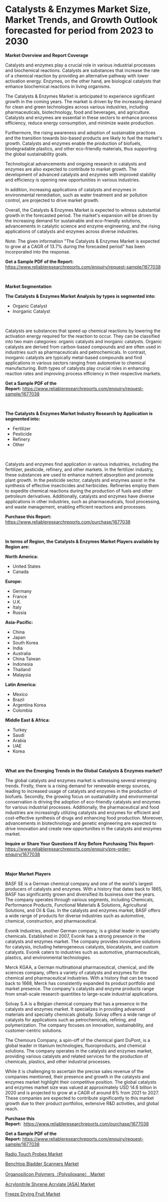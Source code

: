 <p><h1>Catalysts & Enzymes Market Size, Market Trends, and Growth Outlook forecasted for period from 2023 to 2030</h1></p><p><strong>Market Overview and Report Coverage</strong></p>
<p><p>Catalysts and enzymes play a crucial role in various industrial processes and biochemical reactions. Catalysts are substances that increase the rate of a chemical reaction by providing an alternative pathway with lower activation energy. Enzymes, on the other hand, are biological catalysts that enhance biochemical reactions in living organisms.</p><p>The Catalysts & Enzymes Market is anticipated to experience significant growth in the coming years. The market is driven by the increasing demand for clean and green technologies across various industries, including pharmaceuticals, biotechnology, food and beverages, and agriculture. Catalysts and enzymes are essential in these sectors to enhance process efficiency, reduce energy consumption, and minimize waste production.</p><p>Furthermore, the rising awareness and adoption of sustainable practices and the transition towards bio-based products are likely to fuel the market's growth. Catalysts and enzymes enable the production of biofuels, biodegradable plastics, and other eco-friendly materials, thus supporting the global sustainability goals.</p><p>Technological advancements and ongoing research in catalysts and enzymes are also expected to contribute to market growth. The development of advanced catalysts and enzymes with improved stability and efficiency is opening new opportunities in various industries.</p><p>In addition, increasing applications of catalysts and enzymes in environmental remediation, such as water treatment and air pollution control, are projected to drive market growth.</p><p>Overall, the Catalysts & Enzymes Market is expected to witness substantial growth in the forecasted period. The market's expansion will be driven by the increasing demand for sustainable and eco-friendly solutions, advancements in catalytic science and enzyme engineering, and the rising applications of catalysts and enzymes across diverse industries.</p><p>Note: The given information "The Catalysts & Enzymes Market is expected to grow at a CAGR of 13.7% during the forecasted period" has been incorporated into the response.</p></p>
<p><strong>Get a Sample PDF of the Report:</strong> <a href="https://www.reliableresearchreports.com/enquiry/request-sample/1677038">https://www.reliableresearchreports.com/enquiry/request-sample/1677038</a></p>
<p>&nbsp;</p>
<p><strong>Market Segmentation</strong></p>
<p><strong>The Catalysts & Enzymes Market Analysis by types is segmented into:</strong></p>
<p><ul><li>Organic Catalyst</li><li>Inorganic Catalyst</li></ul></p>
<p>&nbsp;</p>
<p><p>Catalysts are substances that speed up chemical reactions by lowering the activation energy required for the reaction to occur. They can be classified into two main categories: organic catalysts and inorganic catalysts. Organic catalysts are derived from carbon-based compounds and are often used in industries such as pharmaceuticals and petrochemicals. In contrast, inorganic catalysts are typically metal-based compounds and find applications in various sectors ranging from automotive to chemical manufacturing. Both types of catalysts play crucial roles in enhancing reaction rates and improving process efficiency in their respective markets.</p></p>
<p><strong>Get a Sample PDF of the Report:</strong>&nbsp;<a href="https://www.reliableresearchreports.com/enquiry/request-sample/1677038">https://www.reliableresearchreports.com/enquiry/request-sample/1677038</a></p>
<p>&nbsp;</p>
<p><strong>The Catalysts & Enzymes Market Industry Research by Application is segmented into:</strong></p>
<p><ul><li>Fertilizer</li><li>Pesticide</li><li>Refinery</li><li>Other</li></ul></p>
<p>&nbsp;</p>
<p><p>Catalysts and enzymes find application in various industries, including the fertilizer, pesticide, refinery, and other markets. In the fertilizer industry, these substances are used to enhance nutrient absorption and promote plant growth. In the pesticide sector, catalysts and enzymes assist in the synthesis of effective insecticides and herbicides. Refineries employ them to expedite chemical reactions during the production of fuels and other petroleum derivatives. Additionally, catalysts and enzymes have diverse applications in other industries, such as pharmaceuticals, food processing, and waste management, enabling efficient reactions and processes.</p></p>
<p><strong>Purchase this Report:</strong>&nbsp; <a href="https://www.reliableresearchreports.com/purchase/1677038">https://www.reliableresearchreports.com/purchase/1677038</a></p>
<p>&nbsp;</p>
<p><strong>In terms of Region, the Catalysts & Enzymes Market Players available by Region are:</strong></p>
<p>
    <p> <strong> North America: </strong>
        <ul>
            <li>United States</li>
            <li>Canada</li>
        </ul>
        </p> 
    <p> <strong> Europe: </strong>
        <ul>
            <li>Germany</li>
            <li>France</li>
            <li>U.K.</li>
            <li>Italy</li>
            <li>Russia</li>
        </ul>
        </p> 
    <p> <strong> Asia-Pacific: </strong>
        <ul>
            <li>China</li>
            <li>Japan</li>
            <li>South Korea</li>
            <li>India</li>
            <li>Australia</li>
            <li>China Taiwan</li>
            <li>Indonesia</li>
            <li>Thailand</li>
            <li>Malaysia</li>
        </ul>
        </p> 
    <p> <strong> Latin America: </strong>
        <ul>
            <li>Mexico</li>
            <li>Brazil</li>
            <li>Argentina Korea</li>
            <li>Colombia</li>
        </ul>
        </p> 
    <p> <strong> Middle East & Africa: </strong>
        <ul>
            <li>Turkey</li>
            <li>Saudi</li>
            <li>Arabia</li>
            <li>UAE</li>
            <li>Korea</li>
        </ul>
    </p>
    </p>
<p>&nbsp;</p>
<p><strong>What are the Emerging Trends in the Global Catalysts & Enzymes market?</strong></p>
<p><p>The global catalysts and enzymes market is witnessing several emerging trends. Firstly, there is a rising demand for renewable energy sources, leading to increased usage of catalysts and enzymes in the production of biofuels. Secondly, the growing focus on sustainability and environmental conservation is driving the adoption of eco-friendly catalysts and enzymes for various industrial processes. Additionally, the pharmaceutical and food industries are increasingly utilizing catalysts and enzymes for efficient and cost-effective synthesis of drugs and enhancing food production. Moreover, advancements in biotechnology and genetic engineering are expected to drive innovation and create new opportunities in the catalysts and enzymes market.</p></p>
<p><strong>Inquire or Share Your Questions If Any Before Purchasing This Report</strong>- <a href="https://www.reliableresearchreports.com/enquiry/pre-order-enquiry/1677038">https://www.reliableresearchreports.com/enquiry/pre-order-enquiry/1677038</a></p>
<p>&nbsp;</p>
<p><strong>Major Market Players</strong></p>
<p><p>BASF SE is a German chemical company and one of the world's largest producers of catalysts and enzymes. With a history that dates back to 1865, BASF has significantly grown and diversified its business over the years. The company operates through various segments, including Chemicals, Performance Products, Functional Materials & Solutions, Agricultural Solutions, and Oil & Gas. In the catalysts and enzymes market, BASF offers a wide range of products for diverse industries such as automotive, chemical, construction, and pharmaceutical.</p><p>Evonik Industries, another German company, is a global leader in specialty chemicals. Established in 2007, Evonik has a strong presence in the catalysts and enzymes market. The company provides innovative solutions for catalysis, including heterogeneous catalysts, biocatalysts, and custom catalysts. Evonik caters to industries such as automotive, pharmaceuticals, plastics, and environmental technologies.</p><p>Merck KGAA, a German multinational pharmaceutical, chemical, and life sciences company, offers a variety of catalysts and enzymes for the chemical and pharmaceutical industries. With a history that can be traced back to 1668, Merck has consistently expanded its product portfolio and market presence. The company's catalysts and enzyme products range from small-scale research quantities to large-scale industrial applications.</p><p>Solvay S.A is a Belgian chemical company that has a presence in the catalysts and enzymes market. It specializes in providing advanced materials and specialty chemicals globally. Solvay offers a wide range of catalysts for applications such as petrochemicals, refining, and polymerization. The company focuses on innovation, sustainability, and customer-centric solutions.</p><p>The Chemours Company, a spin-off of the chemical giant DuPont, is a global leader in titanium technologies, fluoroproducts, and chemical solutions. The company operates in the catalysts and enzymes market, providing various catalysts and related services for the production of chemicals, plastics, and other industrial processes.</p><p>While it is challenging to ascertain the precise sales revenue of the companies mentioned, their presence and growth in the catalysts and enzymes market highlight their competitive position. The global catalysts and enzymes market size was valued at approximately USD 14.6 billion in 2020 and is projected to grow at a CAGR of around 8% from 2021 to 2027. These companies are expected to contribute significantly to this market growth due to their product portfolios, extensive R&D activities, and global reach.</p></p>
<p><strong>Purchase this Report:</strong>&nbsp;&nbsp;<a href="https://www.reliableresearchreports.com/purchase/1677038">https://www.reliableresearchreports.com/purchase/1677038</a></p>
<p></p>
<p><strong>Get a Sample PDF of the Report:</strong>&nbsp;<a href="https://www.reliableresearchreports.com/enquiry/request-sample/1677038">https://www.reliableresearchreports.com/enquiry/request-sample/1677038</a></p>
<p><p><a href="https://www.linkedin.com/pulse/radio-touch-probes-market-size-2023-2030-global-industrial/">Radio Touch Probes Market</a></p><p><a href="https://www.linkedin.com/pulse/benchtop-bladder-scanners-m-researchergo/">Benchtop Bladder Scanners Market</a></p><p><a href="https://github.com/WillieWoodard/Market-Research-Report-List-1/blob/main/organosilicon-polymerspolysiloxane-market.md">Organosilicon Polymers（Polysiloxane） Market</a></p><p><a href="https://github.com/BryceTownsendr/Market-Research-Report-List-1/blob/main/acrylonitrile-styrene-acrylate-asa-market.md">Acrylonitrile Styrene Acrylate (ASA) Market</a></p><p><a href="https://medium.com/@maxinefeest1904/freeze-drying-fruit-market-size-growth-forecast-2023-2030-d9c2ccdb3f0e">Freeze Drying Fruit Market</a></p></p>